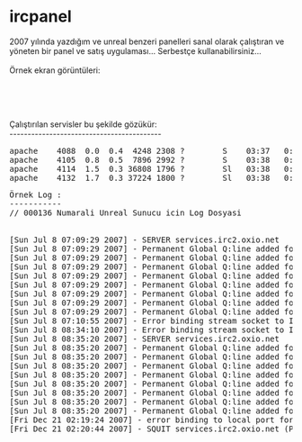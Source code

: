 ircpanel
========

2007 yılında yazdığım ve unreal benzeri panelleri sanal olarak çalıştıran ve yöneten bir panel ve satış uygulaması... Serbestçe kullanabilirsiniz...<br>
<br>
Örnek ekran görüntüleri:<br>
<br>

<img src="http://www.grinet.com.tr/vshell_snaps/vshell_panel_giris.png" alt=""><br>
<img src="http://www.grinet.com.tr/vshell_snaps/vshell_panel_ornek.png" alt=""><br>
<img src="http://www.grinet.com.tr/vshell_snaps/vshell_panel_ornek_2.png" alt=""><br>
<img src="http://www.grinet.com.tr/vshell_snaps/vshell_panel_ornek_3.png" alt=""><br>
<img src="http://www.grinet.com.tr/vshell_snaps/vshell_yeni_sunucu_ekleme.png" alt=""><br>

<br>
<br>
Çalıştırılan servisler bu şekilde gözükür:<br>
------------------------------------------<br>
<pre>
apache    4088  0.0  0.4  4248 2308 ?        S    03:37   0:00 /var/www/html/panel/progs/unreal/src/ircd -h /var/www/html/panel/progs/unreal/_customer_servers/000135_z2rDsuf36QMIXgf2/unrealircd.conf
apache    4105  0.8  0.5  7896 2992 ?        S    03:38   0:00 ../../services -dir /var/www/html/panel/progs/anope_services/_customer_servers/000075_5Z8wUN0cke8aRoIk -log services.log
apache    4114  1.5  0.3 36808 1796 ?        Sl   03:38   0:00 /var/www/html/panel/progs/shoutcast/sc_serv /var/www/html/panel/progs/shoutcast/_customer_servers/000017_z8zpJfy0J9Sv8GeH/sc_serv.conf
apache    4132  1.7  0.3 37224 1800 ?        Sl   03:38   0:00 /var/www/html/panel/progs/shoutcast/sc_serv /var/www/html/panel/progs/shoutcast/_customer_servers/000016_HT88jxG3PejW8Qei/sc_serv.conf
</pre>

<pre>Örnek Log :
-----------
// 000136 Numarali Unreal Sunucu icin Log Dosyasi


[Sun Jul 8 07:09:29 2007] - SERVER services.irc2.oxio.net
[Sun Jul 8 07:09:29 2007] - Permanent Global Q:line added for NickServ on Sun Jul 8 04:09:29 2007 GMT (from services.irc2.oxio.net: Reserved for services)
[Sun Jul 8 07:09:29 2007] - Permanent Global Q:line added for ChanServ on Sun Jul 8 04:09:29 2007 GMT (from services.irc2.oxio.net: Reserved for services)
[Sun Jul 8 07:09:29 2007] - Permanent Global Q:line added for HostServ on Sun Jul 8 04:09:29 2007 GMT (from services.irc2.oxio.net: Reserved for services)
[Sun Jul 8 07:09:29 2007] - Permanent Global Q:line added for MemoServ on Sun Jul 8 04:09:29 2007 GMT (from services.irc2.oxio.net: Reserved for services)
[Sun Jul 8 07:09:29 2007] - Permanent Global Q:line added for BotServ on Sun Jul 8 04:09:29 2007 GMT (from services.irc2.oxio.net: Reserved for services)
[Sun Jul 8 07:09:29 2007] - Permanent Global Q:line added for HelpServ on Sun Jul 8 04:09:29 2007 GMT (from services.irc2.oxio.net: Reserved for services)
[Sun Jul 8 07:09:29 2007] - Permanent Global Q:line added for OperServ on Sun Jul 8 04:09:29 2007 GMT (from services.irc2.oxio.net: Reserved for services)
[Sun Jul 8 07:09:29 2007] - Permanent Global Q:line added for Global on Sun Jul 8 04:09:29 2007 GMT (from services.irc2.oxio.net: Reserved for services)
[Sun Jul 8 07:10:55 2007] - Error binding stream socket to IP 192.168.8.119 port 5998 - irc2.oxio.net[]:Cannot assign requested address
[Sun Jul 8 08:34:10 2007] - Error binding stream socket to IP 192.168.8.119 port 5998 - irc2.oxio.net[]:Cannot assign requested address
[Sun Jul 8 08:35:20 2007] - SERVER services.irc2.oxio.net
[Sun Jul 8 08:35:20 2007] - Permanent Global Q:line added for NickServ on Sun Jul 8 05:35:20 2007 GMT (from services.irc2.oxio.net: Reserved for services)
[Sun Jul 8 08:35:20 2007] - Permanent Global Q:line added for ChanServ on Sun Jul 8 05:35:20 2007 GMT (from services.irc2.oxio.net: Reserved for services)
[Sun Jul 8 08:35:20 2007] - Permanent Global Q:line added for HostServ on Sun Jul 8 05:35:20 2007 GMT (from services.irc2.oxio.net: Reserved for services)
[Sun Jul 8 08:35:20 2007] - Permanent Global Q:line added for MemoServ on Sun Jul 8 05:35:20 2007 GMT (from services.irc2.oxio.net: Reserved for services)
[Sun Jul 8 08:35:20 2007] - Permanent Global Q:line added for BotServ on Sun Jul 8 05:35:20 2007 GMT (from services.irc2.oxio.net: Reserved for services)
[Sun Jul 8 08:35:20 2007] - Permanent Global Q:line added for HelpServ on Sun Jul 8 05:35:20 2007 GMT (from services.irc2.oxio.net: Reserved for services)
[Sun Jul 8 08:35:20 2007] - Permanent Global Q:line added for OperServ on Sun Jul 8 05:35:20 2007 GMT (from services.irc2.oxio.net: Reserved for services)
[Sun Jul 8 08:35:20 2007] - Permanent Global Q:line added for Global on Sun Jul 8 05:35:20 2007 GMT (from services.irc2.oxio.net: Reserved for services)
[Fri Dec 21 02:19:24 2007] - error binding to local port for stats.irc2.oxio.net[192.168.11.107]:Cannot assign requested address
[Fri Dec 21 02:20:44 2007] - SQUIT services.irc2.oxio.net (Ping timeout)
</pre>
